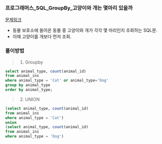 ### 프로그래머스_SQL_GroupBy_고양이와 개는 몇마리 있을까
[문제링크](https://programmers.co.kr/learn/courses/30/parts/17044)

- 동물 보호소에 들어온 동물 중 고양이와 개가 각각 몇 마리인지 조회하는 SQL문.
- 이때 고양이를 개보다 먼저 조회.

### 풀이방법
> 1. Groupby

```sql
select animal_type, count(animal_id)
from animal_ins
where animal_type = 'Cat' or animal_type='Dog'
group by animal_type
order by animal_type;
```

> 2. UNION

```sql
(select animal_type, count(animal_id)
from animal_ins
where animal_type = 'Cat') 
union
(select animal_type, count(animal_id)
from animal_ins
where animal_type = 'Dog')
```

